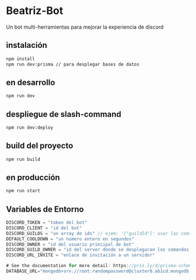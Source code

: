 # Beatriz-Bot
Un bot multi-herramientas para mejorar la experiencia de discord

## instalación
```bash
npm install
npm run dev:prisma // para desplegar bases de datos
```
## en desarrollo
```bash
npm run dev
```
## despliegue de slash-command
```bash
npm run dev:deploy
```
## build del proyecto
```bash
npm run build
```
## en producción
```bash
npm run start
```
## Variables de Entorno
```js
DISCORD_TOKEN = "token del bot"
DISCORD_CLIENT = "id del bot"
DISCORD_GUILDS = "un array de ids" // ejem: '["guildId"]' usar las comillas simple en el exterior 
DEFAULT_COOLDOWN = "un numero entero en segundos"
DISCORD_OWNER = "id del usuario principal de bot"
DISCORD_GUILD_OWNER = "id del server donde se desplegaran los comandos el owner"
DISCORD_URL_INVITE = "enlace de invitación a un servidor"

# See the documentation for more detail: https://pris.ly/d/prisma-schema#accessing-environment-variables-from-the-schema
DATABASE_URL="mongodb+srv://root:randompassword@cluster0.ab1cd.mongodb.net/mydb?retryWrites=true&w=majority"
```
